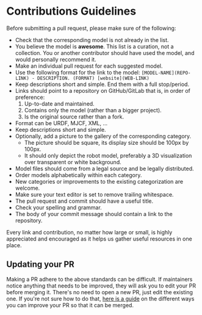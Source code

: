 # Contributions Guidelines

Before submitting a pull request, please make sure of the following:

- Check that the corresponding model is not already in the list.
- You believe the model is **awesome**. This list is a curation, not a collection. You or another contributor should have used the model, and would personally recommend it.
- Make an individual pull request for each suggested model.
- Use the following format for the link to the model: ``[MODEL-NAME](REPO-LINK) - DESCRIPTION. (FORMAT) [website](WEB-LINK)``
- Keep descriptions short and simple. End them with a full stop/period.
- Links should point to a repository on GitHub/GitLab that is, in order of preference:
    1. Up-to-date and maintained.
    2. Contains only the model (rather than a bigger project).
    3. Is the original source rather than a fork.
- Format can be URDF, MJCF, XML, ...
- Keep descriptions short and simple.
- Optionally, add a picture to the gallery of the corresponding category.
    - The picture should be square, its display size should be 100px by 100px.
    - It should only depict the robot model, preferably a 3D visualization over transparent or white background.
- Model files should come from a legal source and be legally distributed.
- Order models alphabetically within each category.
- New categories or improvements to the existing categorization are welcome.
- Make sure your text editor is set to remove trailing whitespace.
- The pull request and commit should have a useful title.
- Check your spelling and grammar.
- The body of your commit message should contain a link to the repository.

Every link and contribution, no matter how large or small, is highly appreciated and encouraged as it helps us gather useful resources in one place.

## Updating your PR

Making a PR adhere to the above standards can be difficult. If maintainers notice anything that needs to be improved, they will ask you to edit your PR before merging it. There's no need to open a new PR, just edit the existing one. If you're not sure how to do that, [here is a guide](https://github.com/RichardLitt/knowledge/blob/master/github/amending-a-commit-guide.md) on the different ways you can improve your PR so that it can be merged.
